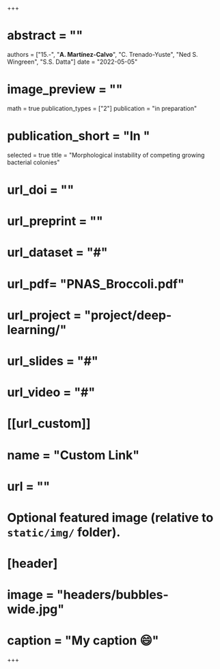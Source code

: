 +++

# abstract = ""
authors = ["15.-", "**A. Martínez-Calvo**", "C. Trenado-Yuste", "Ned S. Wingreen",  "S.S. Datta"]
date = "2022-05-05"
# image_preview = ""
math = true
publication_types = ["2"]
publication = "in preparation"
# publication_short = "In "
selected = true
title = "Morphological instability of competing growing bacterial colonies"
# url_doi = ""
# url_preprint = ""
# url_dataset = "#"
# url_pdf= "PNAS_Broccoli.pdf"
# url_project = "project/deep-learning/"
# url_slides = "#"
# url_video = "#"

# [[url_custom]]
 # name = "Custom Link"
 # url = ""

# Optional featured image (relative to `static/img/` folder).
# [header]
# image = "headers/bubbles-wide.jpg"
# caption = "My caption :smile:"

+++
